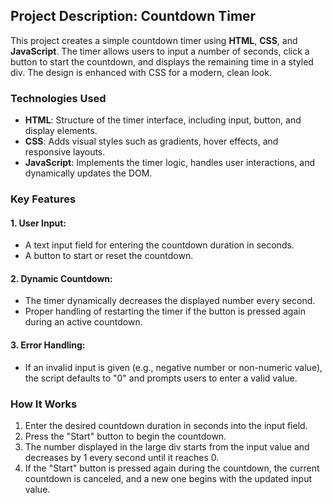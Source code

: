 ## Project Description: Countdown Timer
This project creates a simple countdown timer using **HTML**, **CSS**, and **JavaScript**. The timer allows users to input a number of seconds, click a button to start the countdown, and displays the remaining time in a styled div. The design is enhanced with CSS for a modern, clean look.

### Technologies Used
* **HTML**: Structure of the timer interface, including input, button, and display elements.
* **CSS**: Adds visual styles such as gradients, hover effects, and responsive layouts.
* **JavaScript**: Implements the timer logic, handles user interactions, and dynamically updates the DOM.
### Key Features
#### 1. User Input: #
* A text input field for entering the countdown duration in seconds.
* A button to start or reset the countdown.
#### 2. Dynamic Countdown: #
* The timer dynamically decreases the displayed number every second.
* Proper handling of restarting the timer if the button is pressed again during an active countdown.
#### 3. Error Handling: #
* If an invalid input is given (e.g., negative number or non-numeric value), the script defaults to "0" and prompts users to enter a valid value.

### How It Works
1. Enter the desired countdown duration in seconds into the input field.
2. Press the "Start" button to begin the countdown.
3. The number displayed in the large div starts from the input value and decreases by 1 every second until it reaches 0.
4. If the "Start" button is pressed again during the countdown, the current countdown is canceled, and a new one begins with the updated input value.

